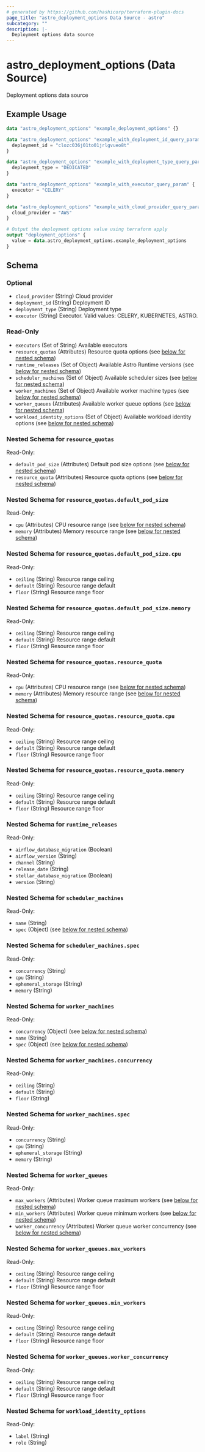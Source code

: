 ```yaml
---
# generated by https://github.com/hashicorp/terraform-plugin-docs
page_title: "astro_deployment_options Data Source - astro"
subcategory: ""
description: |-
  Deployment options data source
---
```


# astro_deployment_options (Data Source)

Deployment options data source

## Example Usage

```terraform
data "astro_deployment_options" "example_deployment_options" {}

data "astro_deployment_options" "example_with_deployment_id_query_param" {
  deployment_id = "clozc036j01to01jrlgvueo8t"
}

data "astro_deployment_options" "example_with_deployment_type_query_param" {
  deployment_type = "DEDICATED"
}

data "astro_deployment_options" "example_with_executor_query_param" {
  executor = "CELERY"
}

data "astro_deployment_options" "example_with_cloud_provider_query_param" {
  cloud_provider = "AWS"
}

# Output the deployment options value using terraform apply
output "deployment_options" {
  value = data.astro_deployment_options.example_deployment_options
}
```

<!-- schema generated by tfplugindocs -->
## Schema

### Optional

- `cloud_provider` (String) Cloud provider
- `deployment_id` (String) Deployment ID
- `deployment_type` (String) Deployment type
- `executor` (String) Executor. Valid values: CELERY, KUBERNETES, ASTRO.

### Read-Only

- `executors` (Set of String) Available executors
- `resource_quotas` (Attributes) Resource quota options (see [below for nested schema](#nestedatt--resource_quotas))
- `runtime_releases` (Set of Object) Available Astro Runtime versions (see [below for nested schema](#nestedatt--runtime_releases))
- `scheduler_machines` (Set of Object) Available scheduler sizes (see [below for nested schema](#nestedatt--scheduler_machines))
- `worker_machines` (Set of Object) Available worker machine types (see [below for nested schema](#nestedatt--worker_machines))
- `worker_queues` (Attributes) Available worker queue options (see [below for nested schema](#nestedatt--worker_queues))
- `workload_identity_options` (Set of Object) Available workload identity options (see [below for nested schema](#nestedatt--workload_identity_options))

<a id="nestedatt--resource_quotas"></a>
### Nested Schema for `resource_quotas`

Read-Only:

- `default_pod_size` (Attributes) Default pod size options (see [below for nested schema](#nestedatt--resource_quotas--default_pod_size))
- `resource_quota` (Attributes) Resource quota options (see [below for nested schema](#nestedatt--resource_quotas--resource_quota))

<a id="nestedatt--resource_quotas--default_pod_size"></a>
### Nested Schema for `resource_quotas.default_pod_size`

Read-Only:

- `cpu` (Attributes) CPU resource range (see [below for nested schema](#nestedatt--resource_quotas--default_pod_size--cpu))
- `memory` (Attributes) Memory resource range (see [below for nested schema](#nestedatt--resource_quotas--default_pod_size--memory))

<a id="nestedatt--resource_quotas--default_pod_size--cpu"></a>
### Nested Schema for `resource_quotas.default_pod_size.cpu`

Read-Only:

- `ceiling` (String) Resource range ceiling
- `default` (String) Resource range default
- `floor` (String) Resource range floor


<a id="nestedatt--resource_quotas--default_pod_size--memory"></a>
### Nested Schema for `resource_quotas.default_pod_size.memory`

Read-Only:

- `ceiling` (String) Resource range ceiling
- `default` (String) Resource range default
- `floor` (String) Resource range floor



<a id="nestedatt--resource_quotas--resource_quota"></a>
### Nested Schema for `resource_quotas.resource_quota`

Read-Only:

- `cpu` (Attributes) CPU resource range (see [below for nested schema](#nestedatt--resource_quotas--resource_quota--cpu))
- `memory` (Attributes) Memory resource range (see [below for nested schema](#nestedatt--resource_quotas--resource_quota--memory))

<a id="nestedatt--resource_quotas--resource_quota--cpu"></a>
### Nested Schema for `resource_quotas.resource_quota.cpu`

Read-Only:

- `ceiling` (String) Resource range ceiling
- `default` (String) Resource range default
- `floor` (String) Resource range floor


<a id="nestedatt--resource_quotas--resource_quota--memory"></a>
### Nested Schema for `resource_quotas.resource_quota.memory`

Read-Only:

- `ceiling` (String) Resource range ceiling
- `default` (String) Resource range default
- `floor` (String) Resource range floor




<a id="nestedatt--runtime_releases"></a>
### Nested Schema for `runtime_releases`

Read-Only:

- `airflow_database_migration` (Boolean)
- `airflow_version` (String)
- `channel` (String)
- `release_date` (String)
- `stellar_database_migration` (Boolean)
- `version` (String)


<a id="nestedatt--scheduler_machines"></a>
### Nested Schema for `scheduler_machines`

Read-Only:

- `name` (String)
- `spec` (Object) (see [below for nested schema](#nestedobjatt--scheduler_machines--spec))

<a id="nestedobjatt--scheduler_machines--spec"></a>
### Nested Schema for `scheduler_machines.spec`

Read-Only:

- `concurrency` (String)
- `cpu` (String)
- `ephemeral_storage` (String)
- `memory` (String)



<a id="nestedatt--worker_machines"></a>
### Nested Schema for `worker_machines`

Read-Only:

- `concurrency` (Object) (see [below for nested schema](#nestedobjatt--worker_machines--concurrency))
- `name` (String)
- `spec` (Object) (see [below for nested schema](#nestedobjatt--worker_machines--spec))

<a id="nestedobjatt--worker_machines--concurrency"></a>
### Nested Schema for `worker_machines.concurrency`

Read-Only:

- `ceiling` (String)
- `default` (String)
- `floor` (String)


<a id="nestedobjatt--worker_machines--spec"></a>
### Nested Schema for `worker_machines.spec`

Read-Only:

- `concurrency` (String)
- `cpu` (String)
- `ephemeral_storage` (String)
- `memory` (String)



<a id="nestedatt--worker_queues"></a>
### Nested Schema for `worker_queues`

Read-Only:

- `max_workers` (Attributes) Worker queue maximum workers (see [below for nested schema](#nestedatt--worker_queues--max_workers))
- `min_workers` (Attributes) Worker queue minimum workers (see [below for nested schema](#nestedatt--worker_queues--min_workers))
- `worker_concurrency` (Attributes) Worker queue worker concurrency (see [below for nested schema](#nestedatt--worker_queues--worker_concurrency))

<a id="nestedatt--worker_queues--max_workers"></a>
### Nested Schema for `worker_queues.max_workers`

Read-Only:

- `ceiling` (String) Resource range ceiling
- `default` (String) Resource range default
- `floor` (String) Resource range floor


<a id="nestedatt--worker_queues--min_workers"></a>
### Nested Schema for `worker_queues.min_workers`

Read-Only:

- `ceiling` (String) Resource range ceiling
- `default` (String) Resource range default
- `floor` (String) Resource range floor


<a id="nestedatt--worker_queues--worker_concurrency"></a>
### Nested Schema for `worker_queues.worker_concurrency`

Read-Only:

- `ceiling` (String) Resource range ceiling
- `default` (String) Resource range default
- `floor` (String) Resource range floor



<a id="nestedatt--workload_identity_options"></a>
### Nested Schema for `workload_identity_options`

Read-Only:

- `label` (String)
- `role` (String)
